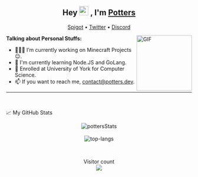 <h2 align="center">Hey <img src="https://media.giphy.com/media/hvRJCLFzcasrR4ia7z/giphy.gif" width="25px"> , I'm <a href="https://www.potters.dev">Potters</a></h2>
<p align="center">
  <a href="https://www.spigotmc.org/members/potters.76854/">Spigot</a> •
  <a href="https://twitter.com/PottersMC_">Twitter</a> • 
  <a href="https://www.discordapp.com/users/203237531481931776/">Discord</a>  
</p>

<img align="right" height="150rem" alt="GIF" src="https://media4.giphy.com/media/RbDKaczqWovIugyJmW/200w.webp?cid=ecf05e47yrznhyd4w1cnwbe3hlilpmls3c0mrsymhdzmzp5z&rid=200w.webp" />

**Talking about Personal Stuffs:**

- 👨🏽‍💻  I’m currently working on Minecraft Projects :wink:.
- 🌱  I'm currently learning Node.JS and GoLang. 
- 💬  Enrolled at University of York for Computer Science.
- 📫  If you want to reach me, contact@potters.dev.

***

 <br>

📈 My GitHub Stats <br />
<p align="center">
  <img src="https://github-readme-stats.vercel.app/api?username=PottersMC&theme=dark&show_icons=true&count_private=true" alt="pottersStats" />  
  <br />
  <br />
  <img src="https://github-readme-stats.vercel.app/api/top-langs/?username=PottersMC&layout=compact&theme=dark&count_private=true" alt="top-langs" />
</p>

<br>

<p align="center"> 
  Visitor count<br>
  <img src="https://profile-counter.glitch.me/PottersMC/count.svg" />
</p>
